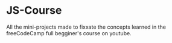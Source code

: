 # JS-Course
All the mini-projects made to fixxate the concepts learned in the freeCodeCamp  full begginer's course on youtube.
